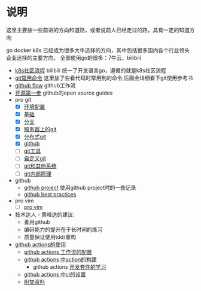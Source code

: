 # 说明

这里主要放一些前进的方向和道路，或者说前人已经走过的路，具有一定的知道方向

go docker k8s 已经成为很多大牛选择的方向，其中包括很多国内各个行业领头企业选择的主要方向，
全部使用go的很多：7牛云、bilibili

- [k8s社区流程](/todo/k8s.md) bilibili 统一了开发语言go，遵循的就是k8s社区流程
- [git常用命令](/todo/git.md) 这里放了些看代码时常用到的命令,后面会详细看下git使用参考书
- [github flow](/todo/github-flow.md) github工作流
- [开源第一步](/todo/opensource.md) github的open source guides
- pro git
    - [x] [环境配置](/todo/ProGit/start.md)
    - [x] [基础](/todo/ProGit/basic.md)
    - [x] [分支](/todo/ProGit/branch.md)
    - [x] [服务器上的git](/todo/ProGit/server.md)
    - [x] [分布式git](/todo/ProGit/distributed.md)
    - [x] [github](/todo/ProGit/github.md)
    - [ ] [git工具](/todo/ProGit/tools.md)
    - [ ] [自定义git](/todo/ProGit/diy.md)
    - [ ] [git和其他系统](/todo/ProGit/other-system.md)
    - [ ] [git内部原理](/todo/ProGit/inside.md)
- github
    - [github project](/todo/github-project.md) 使用github project时的一些记录
    - [github best practices](/todo/github-best-practices.md)
- pro vim
    - [ ] [pro vim](/todo/ProVim/hello.md)
- 技术达人 - 黄峰达的建议:
    - 善用github
    - 编码能力的提升在于长时间的练习
    - 质量保证使用tdd/重构
- [github actions的使用](/todo/github-actions/README.md)
    - [github actions 工作流的配置](/todo/github-actions/workflows-configure.md)
    - [github actions 中action的构建](/todo/github-actions/build-actions.md)
      - github actions [开发套件的学习](/todo/github-actions/toolkit/README.md)
    - [github actions 中ci的设置](/todo/github-actions/ci.md)
    - [附加资料](/todo/github-actions/other.md)
